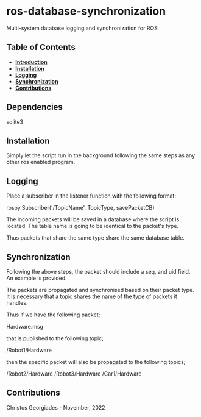 # ros-database-synchronization
Multi-system database logging and synchronization for ROS

## Table of Contents

- **[Introduction](#Dependencies)**<br>
- **[Installation](#Installation)**<br>
- **[Logging](#Logging)**<br>
- **[Synchronization](#Synchronization)**<br>
- **[Contributions](#Contributions)**<br>

## Dependencies
sqlite3

## Installation
Simply let the script run in the background following the same steps as any other ros enabled program.

## Logging
Place a subscriber in the listener function with the following format:
	
rospy.Subscriber('/TopicName', TopicType, savePacketCB)

The incoming packets will be saved in a database where the script is located. The table name is going to be identical to the packet's type.

Thus packets that share the same type share the same database table.

## Synchronization
Following the above steps, the packet should include a seq, and uid field. An example is provided.

The packets are propagated and synchronised based on their packet type. It is necessary that a topic shares the name of the type of packets it handles. 

Thus if we have the following packet;

Hardware.msg

that is published to the following topic;

/Robot1/Hardware

then the specific packet will also be propagated to the following topics;

/Robot2/Hardware
/Robot3/Hardware
/Car1/Hardware

## Contributions

Christos Georgiades - November, 2022
